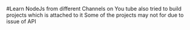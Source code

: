 #Learn NodeJs from different Channels on You tube also tried to build projects which is attached to it Some of the projects may not for due to issue of API
